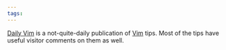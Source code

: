 ```yaml
---
tags: 
---
```


[Daily Vim](http://dailyvim.blogspot.com/) is a not-quite-daily publication of [Vim](/wiki/Vim) tips. Most of the tips have useful visitor comments on them as well.
